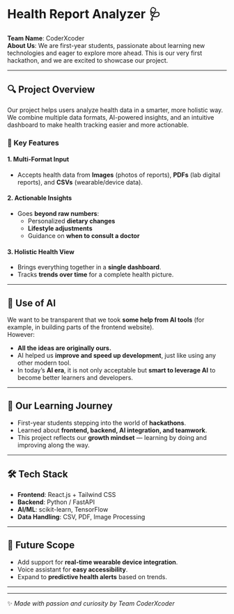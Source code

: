 # Health Report Analyzer 🩺

**Team Name**: CoderXcoder  
**About Us**: We are first-year students, passionate about learning new technologies and eager to explore more ahead. This is our very first hackathon, and we are excited to showcase our project.

---

## 🔍 Project Overview
Our project helps users analyze health data in a smarter, more holistic way. We combine multiple data formats, AI-powered insights, and an intuitive dashboard to make health tracking easier and more actionable.

### 🌟 Key Features

#### 1. Multi-Format Input
- Accepts health data from **Images** (photos of reports), **PDFs** (lab digital reports), and **CSVs** (wearable/device data).

#### 2. Actionable Insights
- Goes **beyond raw numbers**:  
  - Personalized **dietary changes**  
  - **Lifestyle adjustments**  
  - Guidance on **when to consult a doctor**

#### 3. Holistic Health View
- Brings everything together in a **single dashboard**.  
- Tracks **trends over time** for a complete health picture.

---

## 🤖 Use of AI
We want to be transparent that we took **some help from AI tools** (for example, in building parts of the frontend website).  
However:
- **All the ideas are originally ours.**
- AI helped us **improve and speed up development**, just like using any other modern tool.
- In today’s **AI era**, it is not only acceptable but **smart to leverage AI** to become better learners and developers.

---

## 🚀 Our Learning Journey
- First-year students stepping into the world of **hackathons**.  
- Learned about **frontend, backend, AI integration, and teamwork**.  
- This project reflects our **growth mindset** — learning by doing and improving along the way.

---

## 🛠️ Tech Stack
- **Frontend**: React.js + Tailwind CSS  
- **Backend**: Python / FastAPI  
- **AI/ML**: scikit-learn, TensorFlow  
- **Data Handling**: CSV, PDF, Image Processing  

---

## 📌 Future Scope
- Add support for **real-time wearable device integration**.  
- Voice assistant for **easy accessibility**.  
- Expand to **predictive health alerts** based on trends.

---


---
✨ *Made with passion and curiosity by Team CoderXcoder*
